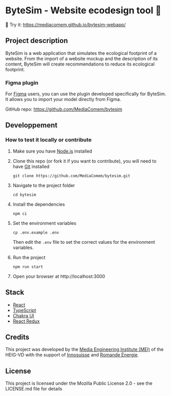 # ByteSim - Website ecodesign tool 🌱

🔗 Try it: https://mediacomem.github.io/bytesim-webapp/
## Project description
ByteSim is a web application that simulates the ecological footprint of a website.
From the import of a website mockup and the description of its content, ByteSim will create recommendations to reduce its ecological footprint.
### Figma plugin
For [Figma](https://www.figma.com/) users, you can use the plugin developed specifically for ByteSim. It allows you to import your model directly from Figma.

GitHub repo: https://github.com/MediaComem/bytesim

## Developpement

### How to test it locally or contribute
1. Make sure you have [Node.js](https://nodejs.org/en/) installed
2. Clone this repo (or fork it if you want to contribute), you will need to have [Git](https://git-scm.com/) installed
   ```
   git clone https://github.com/MediaComem/bytesim.git
   ```
3. Navigate to the project folder
   ```
   cd bytesim
   ```
4. Install the dependencies
    ```
    npm ci
    ```
5. Set the environment variables
    ```
    cp .env.example .env
    ```
    Then edit the `.env` file to set the correct values for the environment variables.

6. Run the project
    ```
    npm run start
    ```
7. Open your browser at http://localhost:3000

## Stack
- [React](https://reactjs.org/)
- [TypeScript](https://www.typescriptlang.org/)
- [Chakra UI](https://chakra-ui.com/)
- [React Redux](https://react-redux.js.org/)
## Credits
This project was developed by the [Media Engineering Institute (MEI)](https://heig-vd.ch/rad/instituts/mei) of the HEIG-VD with the support of [Innosuisse](https://www.innosuisse.ch/inno/fr/home.html) and [Romande Énergie](https://www.romande-energie.ch/).

## License
This project is licensed under the Mozilla Public License 2.0 - see the LICENSE.md file for details